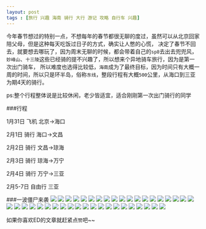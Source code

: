 ```yaml
---
layout: post
tags : [旅行 兴趣 海南 骑行 大行 游记 攻略 自行车 兴趣]
---
```


今年春节想过的特别一点，不想每年的春节都很无聊的度过，虽然可以从北京回家陪父母，但是这种每天吃饭过日子的方式，确实让人憋的心慌，
决定了春节不回去，就要想去哪玩了，因为周末无聊的时候，都会带着自己的`sp8`去出去兜兜风，`妙峰山`、`十三陵`这些已经骑的提不兴趣了，所以想来个异地骑车旅行，因为是第一次出门骑车，
所以难度也选得比较低，`海南`成为了最终目标，因为时间只有大概一周的时间，所以只是环半岛，俗称`东线`，整段行程有大概`500`公里，从海口到三亚为期4天的骑行。

ps:整个行程整体说是比较休闲，老少皆适宜，适合刚刚第一次出门骑行的同学

###行程

1月31日  飞机 北京->海口

2月1日 骑行 海口->文昌

2月2日 骑行 文昌->琼海

2月3日 骑行 琼海->万宁

2月4日 骑行 万宁->三亚

2月5-7日 自由行 三亚

###一波僵尸来袭
 <img src='/assets/articles/2014-01-31/123.jpg' />
 <img src='/assets/articles/2014-01-31/5.jpeg' />
 <img src='/assets/articles/2014-01-31/6.jpeg' />
 <img src='/assets/articles/2014-01-31/7.jpeg' />
 <img src='/assets/articles/2014-01-31/8.jpeg' />
 <img src='/assets/articles/2014-01-31/9.jpeg' />
 <img src='/assets/articles/2014-01-31/11.jpeg' />
 <img src='/assets/articles/2014-01-31/12.jpeg' />
 <img src='/assets/articles/2014-01-31/13.jpeg' />
 <img src='/assets/articles/2014-01-31/14.jpeg' />
 <img src='/assets/articles/2014-01-31/16.jpeg' />
 <img src='/assets/articles/2014-01-31/DSC00417.JPG' />
 <img src='/assets/articles/2014-01-31/DSC00450.JPG' />
 <img src='/assets/articles/2014-01-31/DSC00477.JPG' />
 <img src='/assets/articles/2014-01-31/DSC00491.JPG' />
 <img src='/assets/articles/2014-01-31/DSC00498.JPG' />
 <img src='/assets/articles/2014-01-31/DSC00561.JPG' />
 <img src='/assets/articles/2014-01-31/DSC00574.JPG' />
 <img src='/assets/articles/2014-01-31/DSC00582.JPG' />
 <img src='/assets/articles/2014-01-31/DSC00589.JPG' />
 <img src='/assets/articles/2014-01-31/DSC00616.JPG' />
 <img src='/assets/articles/2014-01-31/DSC00640.JPG' />
 <img src='/assets/articles/2014-01-31/DSC00643.JPG' />
 <img src='/assets/articles/2014-01-31/DSC00647.JPG' />
 <img src='/assets/articles/2014-01-31/DSC00657.JPG' />
 <img src='/assets/articles/2014-01-31/DSC00687.JPG' />
 <img src='/assets/articles/2014-01-31/DSC00715.JPG' />
 <img src='/assets/articles/2014-01-31/DSC00720.JPG' />
 <img src='/assets/articles/2014-01-31/DSC00733.JPG' />
 <img src='/assets/articles/2014-01-31/DSC00759.JPG' />
 <img src='/assets/articles/2014-01-31/DSC00849.JPG' />
 <img src='/assets/articles/2014-01-31/DSC00862.JPG' />
 <img src='/assets/articles/2014-01-31/DSC00880.JPG' />
 <img src='/assets/articles/2014-01-31/DSC00925.JPG' />
 <img src='/assets/articles/2014-01-31/DSC01103.JPG' />
 <img src='/assets/articles/2014-01-31/DSC01122.JPG' />
 <img src='/assets/articles/2014-01-31/DSC01138.JPG' />
 <img src='/assets/articles/2014-01-31/1.jpeg' />
 <img src='/assets/articles/2014-01-31/2.jpeg' />
 <img src='/assets/articles/2014-01-31/3.jpeg' />

如果你喜欢ED的文章就赶紧点`赞`吧~~

